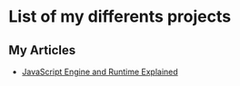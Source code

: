 # List of my differents projects

## My Articles
- [JavaScript Engine and Runtime Explained](https://wtrystan.github.io/)
